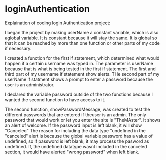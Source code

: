 # loginAuthentication
Explaination of coding login Authentication project:

I began the project by making userName a constant variable, which is also aglobal variable. It is constant because it will stay the same. It is global so that it can be reached by more than one function or other parts of my code if necessary.

I created a function for the first if statement, which determined what would happen if a certain username was typed in. The parameter is userName because that is what is being tested in the first if statement. The first and third part of my username if statement show alerts. THe second part of my userName if statment shows a prompt to enter a password because the user is an administrator. 

I declared the variable password outside of the two functions because I wanted the second function to have access to it. 

The second function, showPasswordMessage, was created to test the different passwords that are entered if theuser is an admin. The only password that would work or let you enter the site is "TheMAster". It shows an alert of welcome. If the password input is left blank, it will show "Canceled" The reason for including the data type "undefined in the "canceled" alert is because the global variable password has a value of undefined, so if password is left blank, it may process the pasword as undefined. If, the undefined datatype wasnt included in the canceled section, it would have alerted "wrong password" when left blank.

